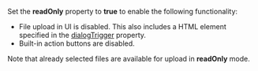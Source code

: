 Set the **readOnly** property to **true** to enable the following functionality: 

- File upload in UI is disabled. This also includes a HTML element specified in the [dialogTrigger](/Documentation/ApiReference/UI_Widgets/dxFileUploader/Configuration/#dialogTrigger) property.
- Built-in action buttons are disabled.

Note that already selected files are available for upload in **readOnly** mode. 

